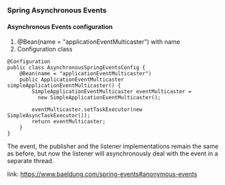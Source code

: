 ### Spring Asynchronous Events

#### Asynchronous Events configuration

1. @Bean(name = "applicationEventMulticaster") with name
2. Configuration class

```
@Configuration
public class AsynchronousSpringEventsConfig {
    @Bean(name = "applicationEventMulticaster")
    public ApplicationEventMulticaster simpleApplicationEventMulticaster() {
        SimpleApplicationEventMulticaster eventMulticaster =
          new SimpleApplicationEventMulticaster();
        
        eventMulticaster.setTaskExecutor(new SimpleAsyncTaskExecutor());
        return eventMulticaster;
    }
}
```

The event, the publisher and the listener implementations remain the same as before,
but now the listener will asynchronously deal with the event in a separate thread.

link: https://www.baeldung.com/spring-events#anonymous-events